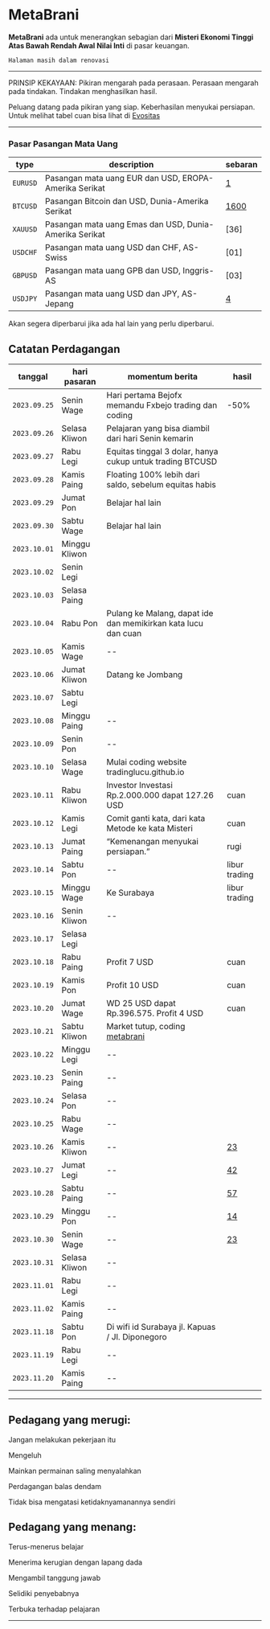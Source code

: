 # MetaBrani
**MetaBrani** ada untuk menerangkan sebagian dari **Misteri Ekonomi Tinggi Atas Bawah Rendah Awal Nilai Inti** di pasar keuangan.

`Halaman masih dalam renovasi`

---
PRINSIP KEKAYAAN: Pikiran mengarah pada perasaan. Perasaan mengarah pada tindakan. Tindakan menghasilkan hasil.

Peluang datang pada pikiran yang siap. Keberhasilan menyukai persiapan. Untuk melihat tabel cuan bisa lihat di [Evositas](https://evositas.github.io)

---

### Pasar Pasangan Mata Uang

| type     | description                                             | sebaran     |
| -------- | ------------------------------------------------------- | ----------- |
| `EURUSD` | Pasangan mata uang EUR dan USD, EROPA-Amerika Serikat   | [1](https://id.tradingview.com/chart/?symbol=FX%3AEURUSD) |
| `BTCUSD` | Pasangan Bitcoin dan USD, Dunia-Amerika Serikat         | [1600](https://id.tradingview.com/chart/?symbol=BITSTAMP%3ABTCUSD) |
| `XAUUSD` | Pasangan mata uang Emas dan USD, Dunia-Amerika Serikat  | [36] |
| `USDCHF` | Pasangan mata uang USD dan CHF, AS-Swiss                | [01] |
| `GBPUSD` | Pasangan mata uang GPB dan USD, Inggris-AS              | [03] |
| `USDJPY` | Pasangan mata uang USD dan JPY, AS-Jepang               | [4](https://id.tradingview.com/chart/?symbol=FX%3AUSDJPY) |

Akan segera diperbarui jika ada hal lain yang perlu diperbarui.

## Catatan Perdagangan

| tanggal      | hari pasaran       | momentum berita                                                 | hasil                    |
| ------------ | ------------------ | --------------------------------------------------------------- | ------------------------ |
| `2023.09.25` | Senin Wage         | Hari pertama Bejofx memandu Fxbejo trading dan coding           | -50%                     |
| `2023.09.26` | Selasa Kliwon      | Pelajaran yang bisa diambil dari hari Senin kemarin             |                          |
| `2023.09.27` | Rabu Legi          | Equitas tinggal 3 dolar, hanya cukup untuk trading BTCUSD       |                          |
| `2023.09.28` | Kamis Paing        | Floating 100% lebih dari saldo, sebelum equitas habis           |                          |
| `2023.09.29` | Jumat Pon          | Belajar hal lain                                                |                          |
| `2023.09.30` | Sabtu Wage         | Belajar hal lain                                                |                          |
| `2023.10.01` | Minggu Kliwon      |                                                                 |                          |
| `2023.10.02` | Senin Legi         |                                                                 |                          |
| `2023.10.03` | Selasa Paing       |                                                                 |                          |
| `2023.10.04` | Rabu Pon           | Pulang ke Malang, dapat ide dan memikirkan kata lucu dan cuan   |                          |
| `2023.10.05` | Kamis Wage         | --                                                              |                          |
| `2023.10.06` | Jumat Kliwon       | Datang ke Jombang                                               |                          |
| `2023.10.07` | Sabtu Legi         |                                                                 |                          |
| `2023.10.08` | Minggu Paing       | --                                                              |                          |
| `2023.10.09` | Senin Pon          | --                                                              |                          |
| `2023.10.10` | Selasa Wage        | Mulai coding website tradinglucu.github.io                      |                          |
| `2023.10.11` | Rabu Kliwon        | Investor Investasi Rp.2.000.000 dapat 127.26 USD                | cuan                     |
| `2023.10.12` | Kamis Legi         | Comit ganti kata, dari kata Metode ke kata Misteri              | cuan                     |
| `2023.10.13` | Jumat Paing        | “Kemenangan menyukai persiapan.”                                | rugi                     |
| `2023.10.14` | Sabtu Pon          | --                                                              | libur trading            |
| `2023.10.15` | Minggu Wage        | Ke Surabaya                                                     | libur trading            |
| `2023.10.16` | Senin Kliwon       | --                                                              |                          |
| `2023.10.17` | Selasa Legi        |                                                                 |                          |
| `2023.10.18` | Rabu Paing         | Profit 7 USD                                                    | cuan                     |
| `2023.10.19` | Kamis Pon          | Profit 10 USD                                                   | cuan                     |
| `2023.10.20` | Jumat Wage         | WD 25 USD dapat Rp.396.575. Profit 4 USD                        | cuan                     |
| `2023.10.21` | Sabtu Kliwon       | Market tutup, coding [metabrani](https://metabrani.github.io)   |                          |
| `2023.10.22` | Minggu Legi        | --                                                              |                          |
| `2023.10.23` | Senin Paing        | --                                                              |                          |
| `2023.10.24` | Selasa Pon         | --                                                              |                          |
| `2023.10.25` | Rabu Wage          | --                                                              |                          |
| `2023.10.26` | Kamis Kliwon       | --                                                              | [23](23.md)              |
| `2023.10.27` | Jumat Legi         | --                                                              | [42](42.md)              |
| `2023.10.28` | Sabtu Paing        | --                                                              | [57](57.md)              |
| `2023.10.29` | Minggu Pon         | --                                                              | [14](14.md)              |
| `2023.10.30` | Senin Wage         | --                                                              | [23](23.md)              |
| `2023.10.31` | Selasa Kliwon      | --                                                              |                          |
| `2023.11.01` | Rabu Legi          | --                                                              |                          |
| `2023.11.02` | Kamis Paing        | --                                                              |                          |
| `2023.11.18` | Sabtu Pon          | Di wifi id Surabaya jl. Kapuas / Jl. Diponegoro                 |                          |
| `2023.11.19` | Rabu Legi          | --                                                              |                          |
| `2023.11.20` | Kamis Paing        | --                                                              |                          |


---
## Pedagang yang merugi:

Jangan melakukan pekerjaan itu

Mengeluh

Mainkan permainan saling menyalahkan

Perdagangan balas dendam

Tidak bisa mengatasi ketidaknyamanannya sendiri

## Pedagang yang menang:

Terus-menerus belajar

Menerima kerugian dengan lapang dada

Mengambil tanggung jawab

Selidiki penyebabnya

Terbuka terhadap pelajaran

---




